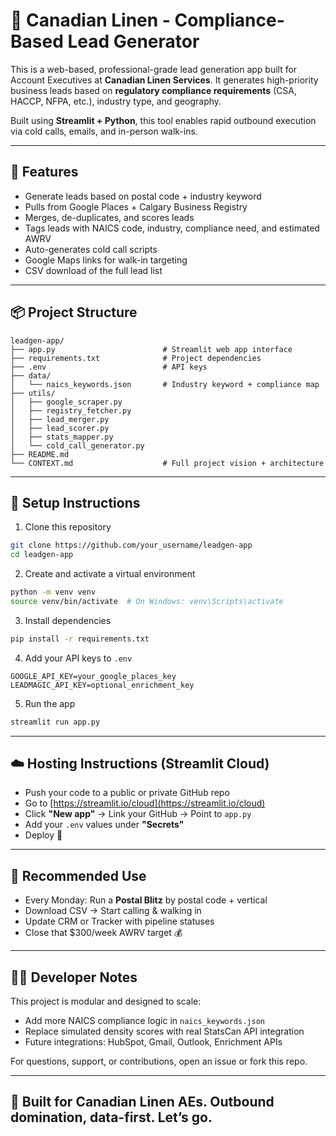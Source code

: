 # 🧼 Canadian Linen - Compliance-Based Lead Generator

This is a web-based, professional-grade lead generation app built for Account Executives at **Canadian Linen Services**. It generates high-priority business leads based on **regulatory compliance requirements** (CSA, HACCP, NFPA, etc.), industry type, and geography.

Built using **Streamlit + Python**, this tool enables rapid outbound execution via cold calls, emails, and in-person walk-ins.

---

## 🚀 Features
- Generate leads based on postal code + industry keyword
- Pulls from Google Places + Calgary Business Registry
- Merges, de-duplicates, and scores leads
- Tags leads with NAICS code, industry, compliance need, and estimated AWRV
- Auto-generates cold call scripts
- Google Maps links for walk-in targeting
- CSV download of the full lead list

---

## 📦 Project Structure
```
leadgen-app/
├── app.py                        # Streamlit web app interface
├── requirements.txt              # Project dependencies
├── .env                          # API keys
├── data/
│   └── naics_keywords.json       # Industry keyword + compliance map
├── utils/
│   ├── google_scraper.py
│   ├── registry_fetcher.py
│   ├── lead_merger.py
│   ├── lead_scorer.py
│   ├── stats_mapper.py
│   └── cold_call_generator.py
├── README.md
└── CONTEXT.md                    # Full project vision + architecture
```

---

## 🔧 Setup Instructions
1. Clone this repository
```bash
git clone https://github.com/your_username/leadgen-app
cd leadgen-app
```

2. Create and activate a virtual environment
```bash
python -m venv venv
source venv/bin/activate  # On Windows: venv\Scripts\activate
```

3. Install dependencies
```bash
pip install -r requirements.txt
```

4. Add your API keys to `.env`
```
GOOGLE_API_KEY=your_google_places_key
LEADMAGIC_API_KEY=optional_enrichment_key
```

5. Run the app
```bash
streamlit run app.py
```

---

## ☁️ Hosting Instructions (Streamlit Cloud)
- Push your code to a public or private GitHub repo
- Go to [https://streamlit.io/cloud](https://streamlit.io/cloud)
- Click **"New app"** → Link your GitHub → Point to `app.py`
- Add your `.env` values under **"Secrets"**
- Deploy 🚀

---

## 🧠 Recommended Use
- Every Monday: Run a **Postal Blitz** by postal code + vertical
- Download CSV → Start calling & walking in
- Update CRM or Tracker with pipeline statuses
- Close that $300/week AWRV target 💰

---

## 👨‍💻 Developer Notes
This project is modular and designed to scale:
- Add more NAICS compliance logic in `naics_keywords.json`
- Replace simulated density scores with real StatsCan API integration
- Future integrations: HubSpot, Gmail, Outlook, Enrichment APIs

For questions, support, or contributions, open an issue or fork this repo.

---

## 📣 Built for Canadian Linen AEs. Outbound domination, data-first. Let’s go.
